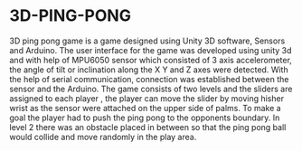 # 3D-PING-PONG
3D ping pong game is a game designed using Unity 3D software, Sensors and Arduino. The user interface for the game was developed using unity 3d and with help of MPU6050 sensor which consisted of 3 axis accelerometer, the angle of tilt or inclination along the X Y and Z axes were detected. With the help of serial communication, connection was established between the sensor and the Arduino. The game consists of two levels and the sliders are assigned to each player , the player can move the slider by moving hisher wrist as the sensor were attached on the upper side of palms. To make a goal the player had to push the ping pong to the opponents boundary. In level 2 there was an obstacle placed in between so that the ping pong ball would collide and move randomly in the play area.

 
